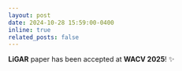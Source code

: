 ```yaml
---
layout: post
date: 2024-10-28 15:59:00-0400
inline: true
related_posts: false
---
```



<b>LiGAR</b> paper has been accepted at <strong>WACV 2025</strong>! :sparkles: